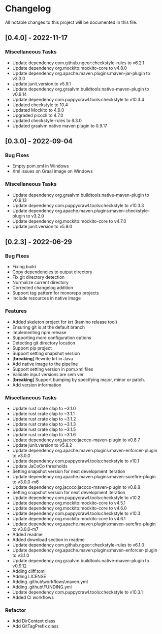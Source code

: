 # Changelog

All notable changes to this project will be documented in this file.

## [0.4.0] - 2022-11-17

### Miscellaneous Tasks

- Update dependency com.github.ngeor:checkstyle-rules to v6.2.1
- Update dependency org.mockito:mockito-core to v4.8.0
- Update dependency org.apache.maven.plugins:maven-jar-plugin to v3.3.0
- Update junit.version to v5.9.1
- Update dependency org.graalvm.buildtools:native-maven-plugin to v0.9.14
- Update dependency com.puppycrawl.tools:checkstyle to v10.3.4
- Updated checkstyle to 10.4
- Updated Mockito to 4.9.0
- Upgraded picocli to 4.7.0
- Updated checkstyle-rules to 6.3.0
- Updated graalvm native maven plugin to 0.9.17

## [0.3.0] - 2022-09-04

### Bug Fixes

- Empty pom.xml in Windows
- Xml issues on Graal image on Windows

### Miscellaneous Tasks

- Update dependency org.graalvm.buildtools:native-maven-plugin to v0.9.13
- Update dependency com.puppycrawl.tools:checkstyle to v10.3.3
- Update dependency org.apache.maven.plugins:maven-checkstyle-plugin to v3.2.0
- Update dependency org.mockito:mockito-core to v4.7.0
- Update junit.version to v5.9.0

## [0.2.3] - 2022-06-29

### Bug Fixes

- Fixing build
- Copy dependencies to output directory
- Fix git directory detection
- Normalize current directory
- Corrected changelog addition
- Support tag pattern for monorepo projects
- Include resources in native image

### Features

- Added skeleton project for krt (kamino release tool)
- Ensuring git is at the default branch
- Implementing npm release
- Supporting more configuration options
- Detecting git directory location
- Support pip project
- Support setting snapshot version
- [**breaking**] Rewrite krt in Java
- Add native image to the pipeline
- Support setting version in pom.xml files
- Validate input versions are sem ver
- [**breaking**] Support bumping by specifying major, minor or patch.
- Add version information

### Miscellaneous Tasks

- Update rust crate clap to ~3.1.0
- Update rust crate clap to ~3.1.1
- Update rust crate clap to ~3.1.2
- Update rust crate clap to ~3.1.3
- Update rust crate clap to ~3.1.5
- Update rust crate clap to ~3.1.6
- Update dependency org.jacoco:jacoco-maven-plugin to v0.8.7
- Update junit.version to v5.8.2
- Update dependency org.apache.maven.plugins:maven-enforcer-plugin to v3.0.0
- Update dependency com.puppycrawl.tools:checkstyle to v10.1
- Update JaCoCo thresholds
- Setting snapshot version for next development iteration
- Update dependency org.apache.maven.plugins:maven-surefire-plugin to v3.0.0-m6
- Update dependency org.jacoco:jacoco-maven-plugin to v0.8.8
- Setting snapshot version for next development iteration
- Update dependency com.puppycrawl.tools:checkstyle to v10.2
- Update dependency org.mockito:mockito-core to v4.5.1
- Update dependency org.mockito:mockito-core to v4.6.0
- Update dependency com.puppycrawl.tools:checkstyle to v10.3
- Update dependency org.mockito:mockito-core to v4.6.1
- Update dependency org.apache.maven.plugins:maven-surefire-plugin to v3.0.0-m7
- Added readme
- Added download section in readme
- Update dependency com.github.ngeor:checkstyle-rules to v6.1.0
- Update dependency org.apache.maven.plugins:maven-enforcer-plugin to v3.1.0
- Update dependency org.graalvm.buildtools:native-maven-plugin to v0.9.12
- Adding cliff.toml
- Adding LICENSE
- Adding .github\workflows\maven.yml
- Adding .github\FUNDING.yml
- Update dependency com.puppycrawl.tools:checkstyle to v10.3.1
- Added CI workflows

### Refactor

- Add DirContext class
- Add GitTagPrefix class

<!-- generated by git-cliff -->

